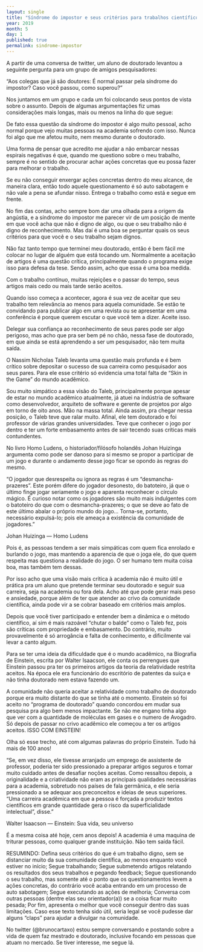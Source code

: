 ```yaml
---
layout: single
title: "Síndrome do impostor e seus critérios para trabalhos científicos"
year: 2019
month: 5
day: 1
published: true
permalink: sindrome-impostor
---
```


A partir de uma conversa de twitter, um aluno de doutorado levantou a seguinte pergunta para um grupo de amigos pesquisadores:

“Aos colegas que já são doutores: É normal passar pela síndrome do impostor? Caso você passou, como superou?”

Nos juntamos em um grupo e cada um foi colocando seus pontos de vista sobre o assunto. Depois de algumas argumentações fiz umas considerações mais longas, mais ou menos na linha do que segue:

De fato essa questão da síndrome do impostor é algo muito pessoal, acho normal porque vejo muitas pessoas na academia sofrendo com isso. Nunca foi algo que me afetou muito, nem mesmo durante o doutorado.

Uma forma de pensar que acredito me ajudar a não embarcar nessas espirais negativas é que, quando me questiono sobre o meu trabalho, sempre é no sentido de procurar achar ações concretas que eu possa fazer para melhorar o trabalho.

Se eu não conseguir enxergar ações concretas dentro do meu alcance, de maneira clara, então todo aquele questionamento é só auto sabotagem e não vale a pena se afundar nisso. Entrega o trabalho como está e segue em frente.

No fim das contas, acho sempre bom dar uma olhada para a origem da angústia, e a síndrome do impostor me parecer vir de um posição de mente em que você acha que não é digno de algo, ou que o seu trabalho não é digno de reconhecimento. Mas daí é uma boa se perguntar quais os seus critérios para que você e o seu trabalho sejam dignos.

Não faz tanto tempo que terminei meu doutorado, então é bem fácil me colocar no lugar de alguém que está tocando um. Normalmente a aceitação de artigos é uma questão crítica, principalmente quando o programa exige isso para defesa da tese. Sendo assim, acho que essa é uma boa medida.

Com o trabalho contínuo, muitas rejeições e o passar do tempo, seus artigos mais cedo ou mais tarde serão aceitos.

Quando isso começa a acontecer, agora é sua vez de aceitar que seu trabalho tem relevância ao menos para aquela comunidade. Se estão te convidando para publicar algo em uma revista ou se apresentar em uma conferência é porque querem escutar o que você tem a dizer. Aceite isso.

Delegar sua confiança ao reconhecimento de seus pares pode ser algo perigoso, mas acho que pra ser bem pé no chão, nessa fase de doutorado, em que ainda se está aprendendo a ser um pesquisador, não tem muita saída.

O Nassim Nicholas Taleb levanta uma questão mais profunda e é bem crítico sobre depositar o sucesso de sua carreira como pesquisador aos seus pares. Para ele esse critério só evidencia uma total falta de “Skin in the Game” do mundo acadêmico.

Sou muito simpático a essa visão do Taleb, principalmente porque apesar de estar no mundo acadêmico atualmente, já atuei na indústria de software como desenvolvedor, arquiteto de software e gerente de projetos por algo em torno de oito anos. Mão na massa total. Ainda assim, pra chegar nessa posição, o Taleb teve que ralar muito. Afinal, ele tem doutorado e foi professor de várias grandes universidades. Teve que conhecer o jogo por dentro e ter um forte embasamento antes de sair tecendo suas críticas mais contundentes.

No livro Homo Ludens, o historiador/filósofo holandês Johan Huizinga argumenta como pode ser danoso para si mesmo se propor a participar de um jogo e durante o andamento desse jogo ficar se opondo às regras do mesmo.

“O jogador que desrespeita ou ignora as regras é um “desmancha-prazeres”. Este porém difere do jogador desonesto, do batoteiro, já que o último finge jogar seriamente o jogo e aparenta reconhecer o círculo mágico. É curioso notar como os jogadores são muito mais indulgentes com o batoteiro do que com o desmancha-prazeres; o que se deve ao fato de este último abalar o próprio mundo do jogo… Torna-se, portanto, necessário expulsá-lo; pois ele ameaça a existência da comunidade de jogadores.”

Johan Huizinga — Homo Ludens

Pois é, as pessoas tendem a ser mais simpáticas com quem fica enrolado e burlando o jogo, mas mantendo a aparencia de que o joga ele, do que quem respeita mas questiona a realidade do jogo. O ser humano tem muita coisa boa, mas também tem dessas.

Por isso acho que uma visão mais crítica à academia não é muito útil e prática pra um aluno que pretende terminar seu doutorado e seguir sua carreira, seja na academia ou fora dela. Acho até que pode gerar mais peso e ansiedade, porque além de ter que atender ao crivo da comunidade científica, ainda pode vir a se cobrar baseado em critérios mais amplos.

Depois que você tiver participado e entender bem a dinâmica e o método científico, aí sim é mais razoável “chutar o balde” como o Taleb fez, pois são críticas com propriedade e embasamento. Do contrário, muito provavelmente é só arrogância e falta de conhecimento, e dificilmente vai levar a canto algum.

Para se ter uma ideia da dificuldade que é o mundo acadêmico, na Biografia de Einstein, escrita por Walter Isaacson, ele conta os perrengues que Einstein passou pra ter os primeiros artigos da teoria da relatividade restrita aceitos. Na época ele era funcionário do escritório de patentes da suíça e não tinha doutorado nem estava fazendo um.

A comunidade não queria aceitar a relatividade como trabalho de doutorado porque era muito distante do que se tinha até o momento. Einstein só foi aceito no “programa de doutorado” quando concordou em mudar sua pesquisa pra algo bem menos impactante. Se não me engano tinha algo que ver com a quantidade de moléculas em gases e o numero de Avogadro. Só depois de passar no crivo acadêmico ele começou a ter os artigos aceitos. ISSO COM EINSTEIN!

Olha só esse trecho, até com algumas palavras do próprio Einstein. Tudo há mais de 100 anos!

“Se, em vez disso, ele tivesse arranjado um emprego de assistente de professor, poderia ter sido pressionado a preparar artigos seguros e tomar muito cuidado antes de desafiar noções aceitas. Como ressaltou depois, a originalidade e a criatividade não eram as principais qualidades necessárias para a academia, sobretudo nos países de fala germânica, e ele seria pressionado a se adequar aos preconceitos e ideias de seus superiores. “Uma carreira acadêmica em que a pessoa é forçada a produzir textos científicos em grande quantidade gera o risco da superficialidade intelectual”, disse.”

Walter Isaacson — Einstein: Sua vida, seu universo

É a mesma coisa até hoje, cem anos depois! A academia é uma maquina de triturar pessoas, como qualquer grande instituição. Não tem saída fácil.

RESUMINDO:
Defina seus critérios do que é um trabalho digno, sem se distanciar muito da sua comunidade científica, ao menos enquanto você estiver no início;
Segue trabalhando;
Segue submetendo artigos relatando os resultados dos seus trabalhos e pegando feedback;
Segue questionando o seu trabalho, mas somente até o ponto que os questionamentos levem a ações concretas, do contrário você acaba entrando em um processo de auto sabotagem;
Segue executando as ações de melhoria;
Conversa com outras pessoas (dentre elas seu orientador(a)) se a coisa ficar muito pesada;
Por fim, apresenta o melhor que você conseguir dentro das suas limitações.
Caso esse texto tenha sido útil, seria legal se você pudesse dar alguns “claps” para ajudar a divulgar na comunidade.

No twitter (@brunocartaxo) estou sempre conversando e postando sobre a vida de quem faz mestrado e doutorado, inclusive focando em pessoas que atuam no mercado. Se tiver interesse, me segue lá.

